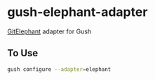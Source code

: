 gush-elephant-adapter
===================

[GitElephant](https://github.com/matteosister/GitElephant) adapter for Gush

## To Use

```sh
gush configure --adapter=elephant
```
